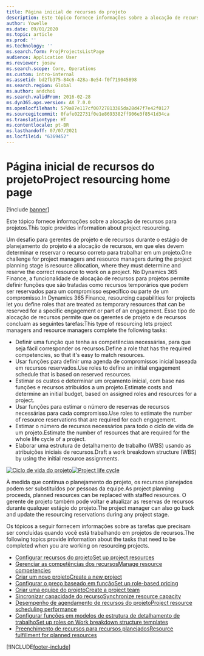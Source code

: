 ```yaml
---
title: Página inicial de recursos do projeto
description: Este tópico fornece informações sobre a alocação de recursos para projetos.
author: Yowelle
ms.date: 09/01/2020
ms.topic: article
ms.prod: ''
ms.technology: ''
ms.search.form: ProjProjectsListPage
audience: Application User
ms.reviewer: josaw
ms.search.scope: Core, Operations
ms.custom: intro-internal
ms.assetid: bd2fb375-84c6-428a-8e54-f0f719045898
ms.search.region: Global
ms.author: andchoi
ms.search.validFrom: 2016-02-28
ms.dyn365.ops.version: AX 7.0.0
ms.openlocfilehash: 579a07e117cf00727813385da28d47f7e42f0127
ms.sourcegitcommit: 0fafe022731f0e1e8693382ff906e3f8541d34ca
ms.translationtype: HT
ms.contentlocale: pt-BR
ms.lasthandoff: 07/07/2021
ms.locfileid: "6369452"
---
```

# <a name="project-resourcing-home-page"></a><span data-ttu-id="cacd9-103">Página inicial de recursos do projeto</span><span class="sxs-lookup"><span data-stu-id="cacd9-103">Project resourcing home page</span></span>

[!include [banner](../includes/banner.md)]

<span data-ttu-id="cacd9-104">Este tópico fornece informações sobre a alocação de recursos para projetos.</span><span class="sxs-lookup"><span data-stu-id="cacd9-104">This topic provides information about project resourcing.</span></span>

<span data-ttu-id="cacd9-105">Um desafio para gerentes de projeto e de recursos durante o estágio de planejamento do projeto é a alocação de recursos, em que eles devem determinar e reservar o recurso correto para trabalhar em um projeto.</span><span class="sxs-lookup"><span data-stu-id="cacd9-105">One challenge for project managers and resource managers during the project planning stage is resource allocation, where they must determine and reserve the correct resource to work on a project.</span></span> <span data-ttu-id="cacd9-106">No Dynamics 365 Finance, a funcionalidade de alocação de recursos para projetos permite definir funções que são tratadas como recursos temporários que podem ser reservados para um compromisso específico ou parte de um compromisso.</span><span class="sxs-lookup"><span data-stu-id="cacd9-106">In Dynamics 365 Finance, resourcing capabilities for projects let you define roles that are treated as temporary resources that can be reserved for a specific engagement or part of an engagement.</span></span> <span data-ttu-id="cacd9-107">Esse tipo de alocação de recursos permite que os gerentes de projeto e de recursos concluam as seguintes tarefas:</span><span class="sxs-lookup"><span data-stu-id="cacd9-107">This type of resourcing lets project managers and resource managers complete the following tasks:</span></span>

- <span data-ttu-id="cacd9-108">Definir uma função que tenha as competências necessárias, para que seja fácil corresponder os recursos.</span><span class="sxs-lookup"><span data-stu-id="cacd9-108">Define a role that has the required competencies, so that it's easy to match resources.</span></span>
- <span data-ttu-id="cacd9-109">Usar funções para definir uma agenda de compromissos inicial baseada em recursos reservados.</span><span class="sxs-lookup"><span data-stu-id="cacd9-109">Use roles to define an initial engagement schedule that is based on reserved resources.</span></span>
- <span data-ttu-id="cacd9-110">Estimar os custos e determinar um orçamento inicial, com base nas funções e recursos atribuídos a um projeto.</span><span class="sxs-lookup"><span data-stu-id="cacd9-110">Estimate costs and determine an initial budget, based on assigned roles and resources for a project.</span></span>
- <span data-ttu-id="cacd9-111">Usar funções para estimar o número de reservas de recursos necessárias para cada compromisso.</span><span class="sxs-lookup"><span data-stu-id="cacd9-111">Use roles to estimate the number of resource reservations that are required for each engagement.</span></span>
- <span data-ttu-id="cacd9-112">Estimar o número de recursos necessários para todo o ciclo de vida de um projeto.</span><span class="sxs-lookup"><span data-stu-id="cacd9-112">Estimate the number of resources that are required for the whole life cycle of a project.</span></span>
- <span data-ttu-id="cacd9-113">Elaborar uma estrutura de detalhamento de trabalho (WBS) usando as atribuições iniciais de recursos.</span><span class="sxs-lookup"><span data-stu-id="cacd9-113">Draft a work breakdown structure (WBS) by using the initial resource assignments.</span></span>

<span data-ttu-id="cacd9-114">[![Ciclo de vida do projeto](./media/projectresourcing02-1024x812.jpg)](./media/projectresourcing02.jpg)</span><span class="sxs-lookup"><span data-stu-id="cacd9-114">[![Project life cycle](./media/projectresourcing02-1024x812.jpg)](./media/projectresourcing02.jpg)</span></span>

<span data-ttu-id="cacd9-115">À medida que continua o planejamento do projeto, os recursos planejados podem ser substituídos por pessoas da equipe.</span><span class="sxs-lookup"><span data-stu-id="cacd9-115">As project planning proceeds, planned resources can be replaced with staffed resources.</span></span> <span data-ttu-id="cacd9-116">O gerente de projeto também pode voltar e atualizar as reservas de recursos durante qualquer estágio do projeto.</span><span class="sxs-lookup"><span data-stu-id="cacd9-116">The project manager can also go back and update the resourcing reservations during any project stage.</span></span>

<span data-ttu-id="cacd9-117">Os tópicos a seguir fornecem informações sobre as tarefas que precisam ser concluídas quando você está trabalhando em projetos de recursos.</span><span class="sxs-lookup"><span data-stu-id="cacd9-117">The following topics provide information about the tasks that need to be completed when you are working on resourcing projects.</span></span>

- [<span data-ttu-id="cacd9-118">Configurar recursos do projeto</span><span class="sxs-lookup"><span data-stu-id="cacd9-118">Set up project resources</span></span>](set-up-project-resources.md)
- [<span data-ttu-id="cacd9-119">Gerenciar as competências dos recursos</span><span class="sxs-lookup"><span data-stu-id="cacd9-119">Manage resource competencies</span></span>](manage-resource-competencies.md)
- [<span data-ttu-id="cacd9-120">Criar um novo projeto</span><span class="sxs-lookup"><span data-stu-id="cacd9-120">Create a new project</span></span>](create-new-project.md)
- [<span data-ttu-id="cacd9-121">Configurar o preço baseado em função</span><span class="sxs-lookup"><span data-stu-id="cacd9-121">Set up role-based pricing</span></span>](set-up-role-based-pricing.md)
- [<span data-ttu-id="cacd9-122">Criar uma equipe do projeto</span><span class="sxs-lookup"><span data-stu-id="cacd9-122">Create a project team</span></span>](create-project-team.md)
- [<span data-ttu-id="cacd9-123">Sincronizar capacidade do recurso</span><span class="sxs-lookup"><span data-stu-id="cacd9-123">Synchronize resource capacity</span></span>](synchronize-resource-capacity.md)
- [<span data-ttu-id="cacd9-124">Desempenho de agendamento de recursos do projeto</span><span class="sxs-lookup"><span data-stu-id="cacd9-124">Project resource scheduling performance</span></span>](project-scheduling-performance.md)
- [<span data-ttu-id="cacd9-125">Configurar funções em modelos de estrutura de detalhamento de trabalho</span><span class="sxs-lookup"><span data-stu-id="cacd9-125">Set up roles on Work breakdown structure templates</span></span>](set-up-roles-wbs-template.md)
- [<span data-ttu-id="cacd9-126">Preenchimento de recursos para recursos planejados</span><span class="sxs-lookup"><span data-stu-id="cacd9-126">Resource fulfillment for planned resources</span></span>](resource-fulfillment-planned-resources.md)


[!INCLUDE[footer-include](../includes/footer-banner.md)]